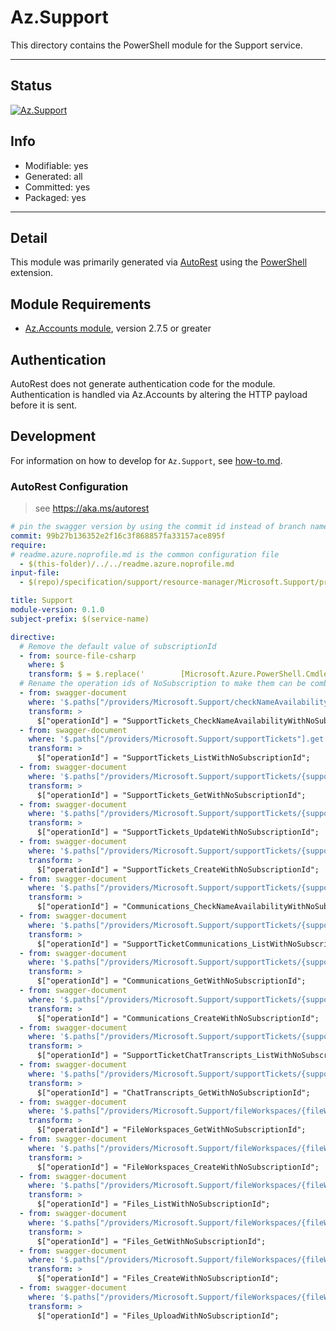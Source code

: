 <!-- region Generated -->
# Az.Support
This directory contains the PowerShell module for the Support service.

---
## Status
[![Az.Support](https://img.shields.io/powershellgallery/v/Az.Support.svg?style=flat-square&label=Az.Support "Az.Support")](https://www.powershellgallery.com/packages/Az.Support/)

## Info
- Modifiable: yes
- Generated: all
- Committed: yes
- Packaged: yes

---
## Detail
This module was primarily generated via [AutoRest](https://github.com/Azure/autorest) using the [PowerShell](https://github.com/Azure/autorest.powershell) extension.

## Module Requirements
- [Az.Accounts module](https://www.powershellgallery.com/packages/Az.Accounts/), version 2.7.5 or greater

## Authentication
AutoRest does not generate authentication code for the module. Authentication is handled via Az.Accounts by altering the HTTP payload before it is sent.

## Development
For information on how to develop for `Az.Support`, see [how-to.md](how-to.md).
<!-- endregion -->

### AutoRest Configuration
> see https://aka.ms/autorest

```yaml
# pin the swagger version by using the commit id instead of branch name
commit: 99b27b136352e2f16c3f868857fa33157ace895f
require:
# readme.azure.noprofile.md is the common configuration file
  - $(this-folder)/../../readme.azure.noprofile.md
input-file:
  - $(repo)/specification/support/resource-manager/Microsoft.Support/preview/2022-09-01-preview/support.json

title: Support
module-version: 0.1.0
subject-prefix: $(service-name)

directive:
  # Remove the default value of subscriptionId
  - from: source-file-csharp
    where: $
    transform: $ = $.replace('        [Microsoft.Azure.PowerShell.Cmdlets.Support.Runtime.DefaultInfo(\n        Name = @"",\n        Description =@"",\n        Script = @"(Get-AzContext).Subscription.Id",\n        SetCondition = @"")]\n', '')
  # Rename the operation ids of NoSubscription to make them can be combined automatically
  - from: swagger-document
    where: '$.paths["/providers/Microsoft.Support/checkNameAvailability"].post'
    transform: >
      $["operationId"] = "SupportTickets_CheckNameAvailabilityWithNoSubscriptionId";
  - from: swagger-document
    where: '$.paths["/providers/Microsoft.Support/supportTickets"].get'
    transform: >
      $["operationId"] = "SupportTickets_ListWithNoSubscriptionId";
  - from: swagger-document
    where: '$.paths["/providers/Microsoft.Support/supportTickets/{supportTicketName}"].get'
    transform: >
      $["operationId"] = "SupportTickets_GetWithNoSubscriptionId";
  - from: swagger-document
    where: '$.paths["/providers/Microsoft.Support/supportTickets/{supportTicketName}"].patch'
    transform: >
      $["operationId"] = "SupportTickets_UpdateWithNoSubscriptionId";
  - from: swagger-document
    where: '$.paths["/providers/Microsoft.Support/supportTickets/{supportTicketName}"].put'
    transform: >
      $["operationId"] = "SupportTickets_CreateWithNoSubscriptionId";
  - from: swagger-document
    where: '$.paths["/providers/Microsoft.Support/supportTickets/{supportTicketName}/checkNameAvailability"].post'
    transform: >
      $["operationId"] = "Communications_CheckNameAvailabilityWithNoSubscriptionId";
  - from: swagger-document
    where: '$.paths["/providers/Microsoft.Support/supportTickets/{supportTicketName}/communications"].get'
    transform: >
      $["operationId"] = "SupportTicketCommunications_ListWithNoSubscriptionId";
  - from: swagger-document
    where: '$.paths["/providers/Microsoft.Support/supportTickets/{supportTicketName}/communications/{communicationName}"].get'
    transform: >
      $["operationId"] = "Communications_GetWithNoSubscriptionId";
  - from: swagger-document
    where: '$.paths["/providers/Microsoft.Support/supportTickets/{supportTicketName}/communications/{communicationName}"].put'
    transform: >
      $["operationId"] = "Communications_CreateWithNoSubscriptionId";
  - from: swagger-document
    where: '$.paths["/providers/Microsoft.Support/supportTickets/{supportTicketName}/chatTranscripts"].get'
    transform: >
      $["operationId"] = "SupportTicketChatTranscripts_ListWithNoSubscriptionId";
  - from: swagger-document
    where: '$.paths["/providers/Microsoft.Support/supportTickets/{supportTicketName}/chatTranscripts/{chatTranscriptName}"].get'
    transform: >
      $["operationId"] = "ChatTranscripts_GetWithNoSubscriptionId";
  - from: swagger-document
    where: '$.paths["/providers/Microsoft.Support/fileWorkspaces/{fileWorkspaceName}"].get'
    transform: >
      $["operationId"] = "FileWorkspaces_GetWithNoSubscriptionId";
  - from: swagger-document
    where: '$.paths["/providers/Microsoft.Support/fileWorkspaces/{fileWorkspaceName}"].put'
    transform: >
      $["operationId"] = "FileWorkspaces_CreateWithNoSubscriptionId";
  - from: swagger-document
    where: '$.paths["/providers/Microsoft.Support/fileWorkspaces/{fileWorkspaceName}/files"].get'
    transform: >
      $["operationId"] = "Files_ListWithNoSubscriptionId";
  - from: swagger-document
    where: '$.paths["/providers/Microsoft.Support/fileWorkspaces/{fileWorkspaceName}/files/{fileName}"].get'
    transform: >
      $["operationId"] = "Files_GetWithNoSubscriptionId";
  - from: swagger-document
    where: '$.paths["/providers/Microsoft.Support/fileWorkspaces/{fileWorkspaceName}/files/{fileName}"].put'
    transform: >
      $["operationId"] = "Files_CreateWithNoSubscriptionId";
  - from: swagger-document
    where: '$.paths["/providers/Microsoft.Support/fileWorkspaces/{fileWorkspaceName}/files/{fileName}/upload"].post'
    transform: >
      $["operationId"] = "Files_UploadWithNoSubscriptionId";
